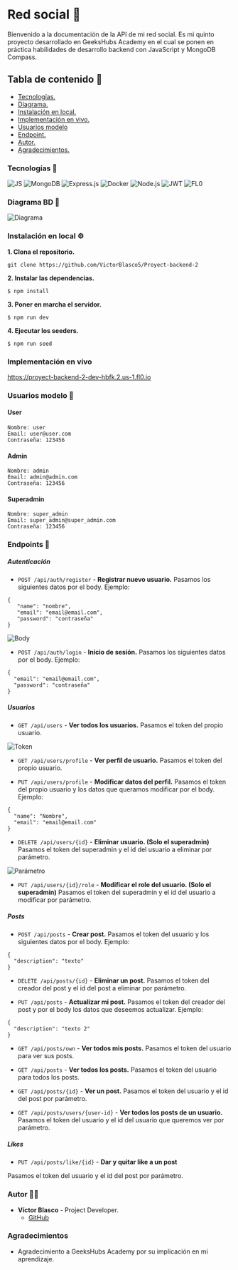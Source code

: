 # Red social :busts_in_silhouette:
Bienvenido a la documentación de la API de mi red social. Es mi quinto proyecto desarrollado en GeeksHubs Academy en el cual se ponen en práctica habilidades de desarrollo backend con JavaScript y MongoDB Compass.

## Tabla de contenido :page_with_curl:

- [Tecnologías.](#tecnologías-star2)
- [Diagrama.](#diagrama-bd-book)
- [Instalación en local.](#instalación-en-local-gear)
- [Implementación en vivo. ](#implementación-en-vivo)
- [Usuarios modelo](#usuarios-modelo-pouting_face)
- [Endpoint.](#endpoints-dart)
- [Autor.](#autor-curly_haired_man)
- [Agradecimientos.](#agradecimientos)

### Tecnologías :star2:

<img src="https://img.shields.io/badge/JAVASCRIPT-000000?style=for-the-badge&logo=javascript&logoColor=yelow" alt="JS" /> <img src="https://img.shields.io/badge/MongoDB-229954?style=for-the-badge&logo=mongodb&logoColor=white" alt="MongoDB" /> <img src="https://img.shields.io/badge/Express.js-000000?style=for-the-badge&logo=express&logoColor=white" alt="Express.js" /> <img src="https://img.shields.io/badge/Docker-2496ED?style=for-the-badge&logo=docker&logoColor=white" alt="Docker" /> <img src="https://img.shields.io/badge/Node.js-339933?style=for-the-badge&logo=node.js&logoColor=white" alt="Node.js" /> <img src="https://img.shields.io/badge/JWT-000000?style=for-the-badge&logo=jsonwebtokens&logoColor=white" alt="JWT" /> <img src="https://img.shields.io/badge/{/}  fl0-0B615E?style=for-the-badge&logo=postma&logoColor=white" alt="FL0" />


### Diagrama BD :book:

![Diagrama](./src/img/diagrama.jpg)

### Instalación en local :gear:

**1. Clona el repositorio.**
````
git clone https://github.com/VictorBlasco5/Proyect-backend-2
````
**2. Instalar las dependencias.**
````
$ npm install
````
**3. Poner en marcha el servidor.**
````
$ npm run dev
````

**4. Ejecutar los seeders.**
````
$ npm run seed
````
### Implementación en vivo

https://proyect-backend-2-dev-hbfk.2.us-1.fl0.io


### Usuarios modelo :pouting_face:
#### User
````
Nombre: user
Email: user@user.com
Contraseña: 123456
````
#### Admin
````
Nombre: admin
Email: admin@admin.com
Contraseña: 123456
````
#### Superadmin
````
Nombre: super_admin
Email: super_admin@super_admin.com
Contraseña: 123456
````

### Endpoints :dart:
##### Autenticación
- `POST /api/auth/register` - **Registrar nuevo usuario.**
Pasamos los siguientes datos por el body. Ejemplo:
````
{
   "name": "nombre",
   "email": "email@email.com",
   "password": "contraseña"
}
````
![Body](./src/img/body.jpg)

- `POST /api/auth/login` - **Inicio de sesión.**
Pasamos los siguientes datos por el body. Ejemplo:
````
{
  "email": "email@email.com",
  "password": "contraseña"
}
````
##### Usuarios

- `GET /api/users` - **Ver todos los usuarios.** Pasamos el token del propio usuario. 

![Token](./src/img/token.jpg)

- `GET /api/users/profile` - **Ver perfil de usuario.**
Pasamos el token del propio usuario.

- `PUT /api/users/profile` - **Modificar datos del perfil.**
Pasamos el token del propio usuario y los datos que queramos modificar por el body. Ejemplo:
````
{
  "name": "Nombre",
  "email": "email@email.com"
}
````


- `DELETE /api/users/{id}` - **Eliminar usuario. (Solo el superadmin)**
Pasamos el token del superadmin y el id del usuario a eliminar por parámetro.


![Parámetro](./src//img/parámetro.jpg)

- `PUT /api/users/{id}/role` - **Modificar el role del usuario. (Solo el superadmin)**
Pasamos el token del superadmin y el id del usuario a modificar por parámetro.


##### Posts
- `POST /api/posts` - **Crear post.**
Pasamos el token del usuario y los siguientes datos por el body. Ejemplo:
````
{
  "description": "texto"
}
````

- `DELETE /api/posts/{id}` - **Eliminar un post.**
Pasamos el token del creador del post y el id del post a eliminar por parámetro.

- `PUT /api/posts` - **Actualizar mi post.**
Pasamos el token del creador del post y por el body los datos que deseemos actualizar. Ejemplo:
````
{
  "description": "texto 2"
}
````
- `GET /api/posts/own` - **Ver todos mis posts.**
Pasamos el token del usuario para ver sus posts.

- `GET /api/posts` - **Ver todos los posts.**
Pasamos el token del usuario para todos los posts.

- `GET /api/posts/{id}` - **Ver un post.**
Pasamos el token del usuario y el id del post por parámetro.

- `GET /api/posts/users/{user-id}` - **Ver todos los posts de un usuario.**
Pasamos el token del usuario y el id del usuario que queremos ver por parámetro.


##### Likes
- `PUT /api/posts/like/{id}` - **Dar y quitar like a un post**

Pasamos el token del usuario y el id del post por parámetro.



### Autor :curly_haired_man:
- **Víctor Blasco** - Project Developer.
   - [GitHub](https://github.com/VictorBlasco5)

### Agradecimientos 
- Agradecimiento a GeeksHubs Academy por su implicación en mi aprendizaje.